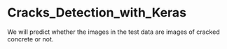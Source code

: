 # Cracks_Detection_with_Keras
We will predict whether the images in the test data are images of cracked concrete or not.
